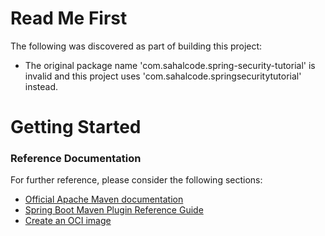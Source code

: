 # Read Me First
The following was discovered as part of building this project:

* The original package name 'com.sahalcode.spring-security-tutorial' is invalid and this project uses 'com.sahalcode.springsecuritytutorial' instead.

# Getting Started

### Reference Documentation
For further reference, please consider the following sections:

* [Official Apache Maven documentation](https://maven.apache.org/guides/index.html)
* [Spring Boot Maven Plugin Reference Guide](https://docs.spring.io/spring-boot/docs/2.7.0/maven-plugin/reference/html/)
* [Create an OCI image](https://docs.spring.io/spring-boot/docs/2.7.0/maven-plugin/reference/html/#build-image)

